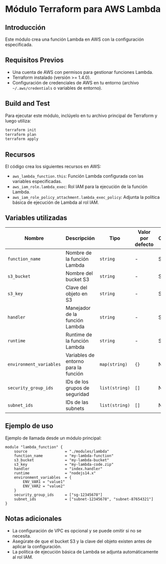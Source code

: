 # Módulo Terraform para AWS Lambda

## Introducción

Este módulo crea una función Lambda en AWS con la configuración especificada.

## Requisitos Previos

- Una cuenta de AWS con permisos para gestionar funciones Lambda.
- Terraform instalado (versión >= 1.4.0).
- Configuración de credenciales de AWS en tu entorno (archivo `~/.aws/credentials` o variables de entorno).

## Build and Test

Para ejecutar este módulo, inclúyelo en tu archivo principal de Terraform y luego utiliza:

```bash
terraform init
terraform plan
terraform apply
```

## Recursos

El código crea los siguientes recursos en AWS:

- `aws_lambda_function.this`: Función Lambda configurada con las variables especificadas.
- `aws_iam_role.lambda_exec`: Rol IAM para la ejecución de la función Lambda.
- `aws_iam_role_policy_attachment.lambda_exec_policy`: Adjunta la política básica de ejecución de Lambda al rol IAM.

## Variables utilizadas

| Nombre                   | Descripción                           | Tipo           | Valor por defecto | Obligatorio |
|--------------------------|---------------------------------------|----------------|-------------------|-------------|
| `function_name`          | Nombre de la función Lambda           | `string`       | -                 | Sí          |
| `s3_bucket`              | Nombre del bucket S3                  | `string`       | -                 | Sí          |
| `s3_key`                 | Clave del objeto en S3                | `string`       | -                 | Sí          |
| `handler`                | Manejador de la función Lambda        | `string`       | -                 | Sí          |
| `runtime`                | Runtime de la función Lambda          | `string`       | -                 | Sí          |
| `environment_variables`  | Variables de entorno para la función  | `map(string)`  | `{}`              | No          |
| `security_group_ids`     | IDs de los grupos de seguridad        | `list(string)` | `[]`              | No          |
| `subnet_ids`             | IDs de las subnets                    | `list(string)` | `[]`              | No          |

## Ejemplo de uso

Ejemplo de llamada desde un módulo principal:

```hcl
module "lambda_function" {
    source                 = "./modules/lambda"
    function_name          = "my-lambda-function"
    s3_bucket              = "my-lambda-bucket"
    s3_key                 = "my-lambda-code.zip"
    handler                = "index.handler"
    runtime                = "nodejs14.x"
    environment_variables  = {
        ENV_VAR1 = "value1"
        ENV_VAR2 = "value2"
    }
    security_group_ids     = ["sg-12345678"]
    subnet_ids             = ["subnet-12345678", "subnet-87654321"]
}
```

## Notas adicionales

- La configuración de VPC es opcional y se puede omitir si no se necesita.
- Asegúrate de que el bucket S3 y la clave del objeto existen antes de aplicar la configuración.
- La política de ejecución básica de Lambda se adjunta automáticamente al rol IAM.